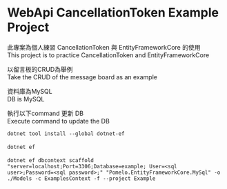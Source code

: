 # WebApi CancellationToken Example Project

此專案為個人練習 CancellationToken 與 EntityFrameworkCore 的使用<br>
This project is to practice CancellationToken and EntityFrameworkCore

以留言板的CRUD為舉例<br>
Take the CRUD of the message board as an example

資料庫為MySQL<br>
DB is MySQL

執行以下command 更新 DB <br>
Execute command to update the DB<br>

```dotnet tool install --global dotnet-ef```<br>
<br>
```dotnet ef```<br>
<br>
```dotnet ef dbcontext scaffold "server=localhost;Port=3306;Database=example; User=<sql user>;Password=<sql password>;" "Pomelo.EntityFrameworkCore.MySql" -o ./Models -c ExamplesContext -f --project Example```
